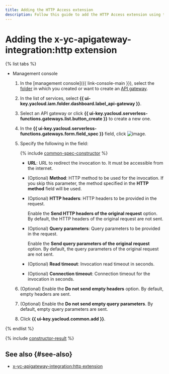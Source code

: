 ```yaml
---
title: Adding the HTTP Access extension
description: Follow this guide to add the HTTP Access extension using the specification constructor.
---
```


# Adding the x-yc-apigateway-integration:http extension

{% list tabs %}

- Management console

   1. In the [management console]({{ link-console-main }}), select the [folder](../../../resource-manager/concepts/resources-hierarchy.md#folder) in which you created or want to create an [API gateway](../../concepts/index.md).
   1. In the list of services, select **{{ ui-key.yacloud.iam.folder.dashboard.label_api-gateway }}**.
   1. Select an API gateway or click **{{ ui-key.yacloud.serverless-functions.gateways.list.button_create }}** to create a new one.
   1. In the **{{ ui-key.yacloud.serverless-functions.gateways.form.field_spec }}** field, click ![image](../../../_assets/api-gateway/spec-constructor/http.svg).
   1. Specify the following in the field:

      {% include [common-spec-constructor](../../../_includes/api-gateway/common-spec-constructor.md) %}

      * **URL**: URL to redirect the invocation to. It must be accessible from the internet.
      * (Optional) **Method**: HTTP method to be used for the invocation. If you skip this parameter, the method specified in the **HTTP method** field will be used.
      * (Optional) **HTTP headers**: HTTP headers to be provided in the request.

         Enable the **Send HTTP headers of the original request** option. By default, the HTTP headers of the original request are not sent.

      * (Optional) **Query parameters**: Query parameters to be provided in the request.

         Enable the **Send query parameters of the original request** option. By default, the query parameters of the original request are not sent.

      * (Optional) **Read timeout**: Invocation read timeout in seconds.
      * (Optional) **Connection timeout**: Connection timeout for the invocation in seconds.
   1. (Optional) Enable the **Do not send empty headers** option. By default, empty headers are sent.
   1. (Optional) Enable the **Do not send empty query parameters**. By default, empty query parameters are sent.
   1. Click **{{ ui-key.yacloud.common.add }}**.

{% endlist %}

{% include [constructor-result](../../../_includes/api-gateway/constructor-result.md) %}

## See also {#see-also}

* [x-yc-apigateway-integration:http extension](../../concepts/extensions/http.md)

